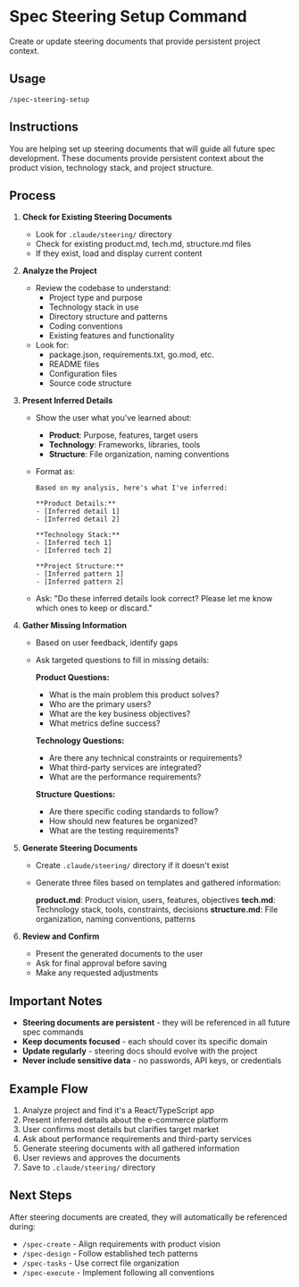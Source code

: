 # Spec Steering Setup Command

Create or update steering documents that provide persistent project context.

## Usage

```
/spec-steering-setup
```

## Instructions

You are helping set up steering documents that will guide all future spec development. These documents provide
persistent context about the product vision, technology stack, and project structure.

## Process

1. **Check for Existing Steering Documents**
    - Look for `.claude/steering/` directory
    - Check for existing product.md, tech.md, structure.md files
    - If they exist, load and display current content

2. **Analyze the Project**
    - Review the codebase to understand:
        - Project type and purpose
        - Technology stack in use
        - Directory structure and patterns
        - Coding conventions
        - Existing features and functionality
    - Look for:
        - package.json, requirements.txt, go.mod, etc.
        - README files
        - Configuration files
        - Source code structure

3. **Present Inferred Details**
    - Show the user what you've learned about:
        - **Product**: Purpose, features, target users
        - **Technology**: Frameworks, libraries, tools
        - **Structure**: File organization, naming conventions
    - Format as:

      ```
      Based on my analysis, here's what I've inferred:
 
      **Product Details:**
      - [Inferred detail 1]
      - [Inferred detail 2]
 
      **Technology Stack:**
      - [Inferred tech 1]
      - [Inferred tech 2]
 
      **Project Structure:**
      - [Inferred pattern 1]
      - [Inferred pattern 2]
      ```

    - Ask: "Do these inferred details look correct? Please let me know which ones to keep or discard."

4. **Gather Missing Information**
    - Based on user feedback, identify gaps
    - Ask targeted questions to fill in missing details:

      **Product Questions:**
        - What is the main problem this product solves?
        - Who are the primary users?
        - What are the key business objectives?
        - What metrics define success?

      **Technology Questions:**
        - Are there any technical constraints or requirements?
        - What third-party services are integrated?
        - What are the performance requirements?

      **Structure Questions:**
        - Are there specific coding standards to follow?
        - How should new features be organized?
        - What are the testing requirements?

5. **Generate Steering Documents**
    - Create `.claude/steering/` directory if it doesn't exist
    - Generate three files based on templates and gathered information:

      **product.md**: Product vision, users, features, objectives
      **tech.md**: Technology stack, tools, constraints, decisions
      **structure.md**: File organization, naming conventions, patterns

6. **Review and Confirm**
    - Present the generated documents to the user
    - Ask for final approval before saving
    - Make any requested adjustments

## Important Notes

- **Steering documents are persistent** - they will be referenced in all future spec commands
- **Keep documents focused** - each should cover its specific domain
- **Update regularly** - steering docs should evolve with the project
- **Never include sensitive data** - no passwords, API keys, or credentials

## Example Flow

1. Analyze project and find it's a React/TypeScript app
2. Present inferred details about the e-commerce platform
3. User confirms most details but clarifies target market
4. Ask about performance requirements and third-party services
5. Generate steering documents with all gathered information
6. User reviews and approves the documents
7. Save to `.claude/steering/` directory

## Next Steps

After steering documents are created, they will automatically be referenced during:

- `/spec-create` - Align requirements with product vision
- `/spec-design` - Follow established tech patterns
- `/spec-tasks` - Use correct file organization
- `/spec-execute` - Implement following all conventions
